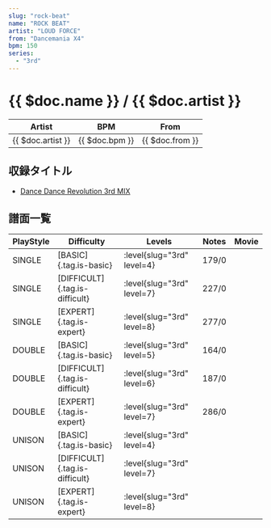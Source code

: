 ```yaml
---
slug: "rock-beat"
name: "ROCK BEAT"
artist: "LOUD FORCE"
from: "Dancemania X4"
bpm: 150
series:
  - "3rd"
---
```


# {{ $doc.name }} / {{ $doc.artist }}

|Artist|BPM|From|
|------|---|----|
|{{ $doc.artist }}|{{ $doc.bpm }}|{{ $doc.from }}|

## 収録タイトル

- [Dance Dance Revolution 3rd MIX](/series/3rd/)

## 譜面一覧

|PlayStyle|Difficulty|Levels|Notes|Movie|
|---------|----------|------|-----|-----|
|SINGLE|[BASIC]{.tag.is-basic}|:level{slug="3rd" level=4}|179/0||
|SINGLE|[DIFFICULT]{.tag.is-difficult}|:level{slug="3rd" level=7}|227/0||
|SINGLE|[EXPERT]{.tag.is-expert}|:level{slug="3rd" level=8}|277/0||
|DOUBLE|[BASIC]{.tag.is-basic}|:level{slug="3rd" level=5}|164/0||
|DOUBLE|[DIFFICULT]{.tag.is-difficult}|:level{slug="3rd" level=6}|187/0||
|DOUBLE|[EXPERT]{.tag.is-expert}|:level{slug="3rd" level=7}|286/0||
|UNISON|[BASIC]{.tag.is-basic}|:level{slug="3rd" level=4}|||
|UNISON|[DIFFICULT]{.tag.is-difficult}|:level{slug="3rd" level=7}|||
|UNISON|[EXPERT]{.tag.is-expert}|:level{slug="3rd" level=8}|||
